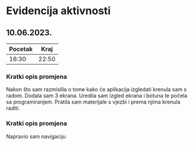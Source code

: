 # Evidencija aktivnosti
## 10.06.2023.
Pocetak | Kraj
------- | ----
16:30   | 22:50
### Kratki opis promjena
Nakon što sam razmislila o tome kako će aplikacija izgledati krenula sam s radom. Dodala sam 3 ekrana. Uredila sam izgled ekrana i botuna te počela sa programiranjem. Pratila sam materijale s vjezbi i prema njima krenula raditi.    

### Kratki opis promjena
Napravio sam navigaciju
